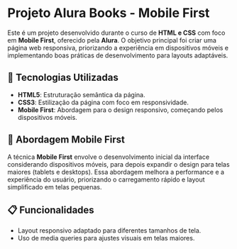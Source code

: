 # Projeto Alura Books - Mobile First 

Este é um projeto desenvolvido durante o curso de **HTML e CSS** com foco em **Mobile First**, oferecido pela **Alura**. O objetivo principal foi criar uma página web responsiva, priorizando a experiência em dispositivos móveis e implementando boas práticas de desenvolvimento para layouts adaptáveis.

## 🚀 Tecnologias Utilizadas

- **HTML5**: Estruturação semântica da página.
- **CSS3**: Estilização da página com foco em responsividade.
- **Mobile First**: Abordagem para o design responsivo, começando pelos dispositivos móveis.

## 📱 Abordagem Mobile First

A técnica **Mobile First** envolve o desenvolvimento inicial da interface considerando dispositivos móveis, para depois expandir o design para telas maiores (tablets e desktops). Essa abordagem melhora a performance e a experiência do usuário, priorizando o carregamento rápido e layout simplificado em telas pequenas.

## 📋 Funcionalidades

- Layout responsivo adaptado para diferentes tamanhos de tela.
- Uso de media queries para ajustes visuais em telas maiores.
  
